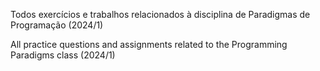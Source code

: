 Todos exercícios e trabalhos relacionados à disciplina de Paradigmas de Programação (2024/1)

All practice questions and assignments related to the Programming Paradigms class (2024/1)

